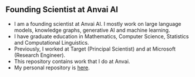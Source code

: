 ## Founding Scientist at Anvai AI

* I am a founding scientist at Anvai AI. I mostly work on large language models, knowledge graphs, generative AI and machine learning.
* I have graduate education in Mathematics, Computer Science, Statistics and Computational Linguistics.
* Previously, I worked at Target (Principal Scientist) and at Microsoft (Research Engineer).
* This repository contains work that I do at Anvai.
* My personal repository is [here](https://github.com/shah314).
